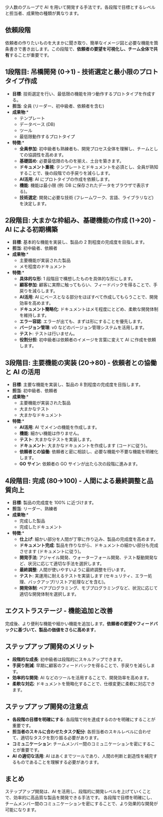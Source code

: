<!--
title:   ステップアップ開発 (AI時代の開発)
tags:    AI,開発手法
id:      367a68c8b3f55ed25367
private: false
-->
少人数のグループで AI を用いて開発する手法です。各段階で目標とするレベルと担当者、成果物の種類が異なります。

## 依頼段階

依頼者の作りたいものを大まかに聞き取り、簡単なイメージ図と必要な機能を箇条書きで書き出します。この段階で、**依頼者の要望を可視化し、チーム全体で共有**することが重要です。

## 1段階目: 吊橋開発 (0→1) - 技術選定と最小限のプロトタイプ作成

*   **目標**: 技術選定を行い、最低限の機能を持つ動作するプロトタイプを作成する。
*   **担当**: 全員 (リーダー、初中級者、依頼者を含む)
*   **成果物**:*
    *   テンプレート
    *   データベース (DB)
    *   ツール
    *   最低限動作するプロトタイプ
*   **特徴**:*
    *   **全員参加**: 初中級者も熟練者も、開発プロセス全体を理解し、チームとしての協調性を高めます。
    *   **基礎固め**: 必要最低限のものを揃え、土台を築きます。
    *   **ドキュメント重視**: テンプレートとドキュメントを必須とし、全員が熟知することで、後の段階での手戻りを減らします。
    *   **AI活用**: AI にプロトタイプの作成を依頼します。
    *   **機能**: 機能は最小限 (例: DB に保存されたデータをブラウザで表示する)。
    *   **技術選定**: 開発に必要な技術 (フレームワーク、言語、ライブラリなど) を決定します。

## 2段階目: 大まかな枠組み、基礎機能の作成 (1→20) - AI による初期構築

*   **目標**: 基本的な機能を実装し、製品の 2 割程度の完成度を目指します。
*   **担当**: 初中級者、依頼者
*   **成果物**:*
    *   主要機能が実装された製品
    *   メモ程度のドキュメント
*   **特徴**:*
    *   **具体的な形**: 1 段階目で構想したものを具体的な形にします。
    *   **顧客参加**: 顧客に実際に触ってもらい、フィードバックを得ることで、手戻りを減らします。
    *   **AI活用**: AI にベースとなる部分をほぼすべて作成してもらうことで、開発効率を高めます。
    *   **ドキュメント簡略化**: ドキュメントはメモ程度にとどめ、柔軟な開発体制を維持します。
    *   **エラー容認**: エラーが出ても、まずは形にすることを優先します。
    *   **バージョン管理**: v0 などのバージョン管理システムを活用します。
    *   **テスト**: テストは行いません。
    *   **役割分担**: 初中級者は依頼者のイメージを言葉に変えて AI に作成を依頼します。

## 3段階目: 主要機能の実装 (20→80) - 依頼者との協働と AI の活用

*   **目標**: 主要な機能を実装し、製品の 8 割程度の完成度を目指します。
*   **担当**: 初中級者、依頼者
*   **成果物**:*
    *   主要機能が実装された製品
    *   大まかなテスト
    *   大まかなドキュメント
*   **特徴**:*
    *   **AI活用**: AI でメインの機能を作成します。
    *   **機能**: 細かい機能は作りません。
    *   **テスト**: 大まかなテストを実装します。
    *   **ドキュメント**: 大まかなドキュメントを作成します (コードに従う)。
    *   **依頼者との協働**: 依頼者と密に相談し、必要な機能や不要な機能を明確化します。
    *   **GO サイン**: 依頼者の GO サインが出たら次の段階に進みます。

## 4段階目: 完成 (80→100) - 人間による最終調整と品質向上

*   **目標**: 製品の完成度を 100% に近づけます。
*   **担当**: リーダー、熟練者
*   **成果物**:*
    *   完成した製品
    *   完成したドキュメント
*   **特徴**:*
    *   **仕上げ**: 細かい部分を人間が丁寧に作り込み、製品の完成度を高めます。
    *   **ドキュメント完成**: 製品を作りながら、ドキュメントの細かい部分も完成させます (ドキュメントに従う)。
    *   **開発手法**: アジャイル開発、ウォーターフォール開発、テスト駆動開発など、状況に応じて適切な手法を選択します。
    *   **最終調整**: 人間が使いやすいように最終調整を行います。
    *   **テスト**: 実運用に耐えるテストを実装します (セキュリティ、エラー処理、バックアップ/リストア処理などを含む)。
    *   **開発体制**: ペアプログラミング、モブプログラミングなど、状況に応じて適切な開発体制を選択します。

## エクストラステージ - 機能追加と改善

完成後、より便利な機能や細かい機能を追加します。**依頼者の要望やフィードバックに基づいて、製品の価値をさらに高めます**。

## ステップアップ開発のメリット

*   **段階的な成長**: 初中級者は段階的にスキルアップできます。
*   **手戻り削減**: 早期に顧客のフィードバックを得ることで、手戻りを減らします。
*   **効率的な開発**: AI などのツールを活用することで、開発効率を高めます。
*   **柔軟な対応**: ドキュメントを簡略化することで、仕様変更に柔軟に対応できます。

## ステップアップ開発の注意点

*   **各段階の目標を明確にする**: 各段階で何を達成するのかを明確にすることが重要です。
*   **担当者のスキルに合わせたタスク配分**: 各担当者のスキルレベルに合わせて、適切なタスクを割り振る必要があります。
*   **コミュニケーション**: チームメンバー間のコミュニケーションを密にすることが重要です。
*   **AI の適切な活用**: AI はあくまでツールであり、人間の判断と創造性を補完するものであることを理解する必要があります。

## まとめ

ステップアップ開発は、AI を活用し、段階的に開発レベルを上げていくことで、効率的に高品質な製品を開発できる手法です。
各段階で目標を明確にし、チームメンバー間のコミュニケーションを密にすることで、より効果的な開発が可能になります。